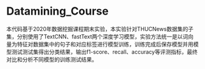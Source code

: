 # Datamining_Course

本代码基于2020年数据挖掘课程期末实验，本实验针对THUCNews数据集的子集，分别使用了TextCNN、fastText两个深度学习模型，实验方法统一是以词向量为特征对数据集中的句子和对应标签进行模型训练，训练完成后保存模型并用模型测试测试集得出分类结果，输出f1-score、recall、accuracy等评测指标，最终对比和分析不同模型的训练测试结果。

